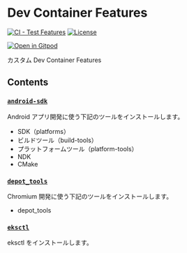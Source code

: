 # Dev Container Features

[![CI - Test Features](https://github.com/CASL0/devcontainer-features/actions/workflows/test.yaml/badge.svg)](https://github.com/CASL0/devcontainer-features/actions/workflows/test.yaml)
[![License](https://black.readthedocs.io/en/stable/_static/license.svg)](LICENSE)

[![Open in Gitpod](https://gitpod.io/button/open-in-gitpod.svg)](https://gitpod.io/#https://github.com/CASL0/devcontainer-features)

カスタム Dev Container Features

## Contents

### [`android-sdk`](src/android-sdk/README.md)

Android アプリ開発に使う下記のツールをインストールします。

- SDK（platforms）
- ビルドツール（build-tools）
- プラットフォームツール（platform-tools）
- NDK
- CMake

### [`depot_tools`](src/depot_tools/README.md)

Chromium 開発に使う下記のツールをインストールします。

- depot_tools

### [`eksctl`](src/eksctl/README.md)

eksctl をインストールします。
